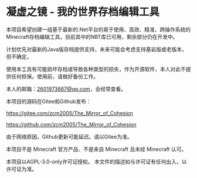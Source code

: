# 凝虚之镜 - 我的世界存档编辑工具


本项目希望创建一组基于最新的.Net平台的易于使用、高效、精准、跨操作系统的Minecraft存档编辑工具。目前其中的NBT库已可用，剩余部分仍在开发中。


计划优先对最新的Java版存档提供支持，未来可能会考虑支持基岩版或老版本，但不确定。


使用本工具有可能损坏存档或导致各种类型的损失，作为开源软件，本人对此不提供任何担保。使用前，请做好备份工作。


本人的邮箱：2601973667@qq.com，会经常查看。


本项目的源码在Gitee和Github发布：

https://gitee.com/zcm2005/The_Mirror_of_Cohesion

https://github.com/zcm2005/The_Mirror_of_Cohesion

由于网络原因，Github更新可能延迟。请以Gitee为准。


本项目不是 Minecraft 官方产品、不是来自 Minecraft 且未经 Minecraft 认可。


本项目以AGPL-3.0-only许可证授权。
本文件的描述如与许可证有任何出入，以许可证为准。

